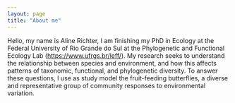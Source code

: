 ```yaml
---
layout: page
title: "About me"
---
```


Hello, my name is Aline Richter, I am finishing my PhD in Ecology at the Federal University of Rio Grande do Sul at the Phylogenetic and Functional Ecology Lab (https://www.ufrgs.br/leff/). 
My research seeks to understand the relationship between species and environment, and how this affects patterns of taxonomic, functional, and phylogenetic diversity. To answer these questions, I use as study model the fruit-feeding butterflies, a diverse and representative group of community responses to environmental variation.
